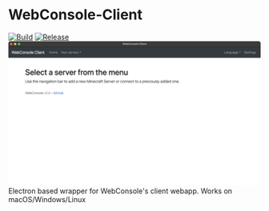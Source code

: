 # WebConsole-Client
[![Build](https://github.com/ddomino007/WebConsole-electron-client/actions/workflows/build.yml/badge.svg)](https://github.com/ddomino007/WebConsole-electron-client/actions/workflows/build.yml) [![Release](https://github.com/ddomino007/WebConsole-electron-client/actions/workflows/publish.yml/badge.svg)](https://github.com/ddomino007/WebConsole-electron-client/actions/workflows/publish.yml)
![Screenshot Mac](screenshotmac.png)
Electron based wrapper for WebConsole's client webapp. Works on macOS/Windows/Linux
